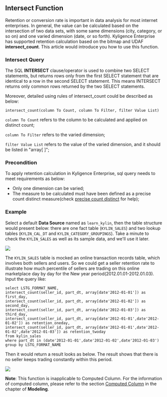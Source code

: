 ## Intersect Function

Retention or conversion rate is important in data analysis for most internet enterprises. In general, the value can be calculated based on the intersection of two data sets, with some same dimensions (city, category, or so on) and one varied dimension (date, or so forth). Kyligence Enterprise has supported retention calculation based on the bitmap and UDAF **intersect_count**. This article would introduce you how to use this function.



### Intersect Query

The SQL **INTERSECT** clause/operator is used to combine two SELECT statements, but returns rows only from the first SELECT statement that are identical to a row in the second SELECT statement. This means 
INTERSECT returns only common rows returned by the two SELECT statements.

Moreover, detailed using rules of intersect_count could be described as below:

`intersect_count(column To Count, column To Filter, filter Value List)`

`column To Count` refers to the column to be calculated and applied on distinct count;

`column To Filter` refers to the varied dimension;

`filter Value List` refers to the value of the varied dimension, and it should be listed in "array[ ]";



### Precondition

To apply retention calculation in Kyligence Enterprise, sql query needs to meet requirements as below:

- Only one dimension can be varied;
- The measure to be calculated must have been defined as a precise count distinct measure(check [precise count distinct](../../model/cube/count_distinct_precise.en.md) for help);



### Example

Select a default **Data Source** named as `learn_kylin`, then the table structure would present below: there are one fact table (`KYLIN_SALES`) and two lookup tables (`KYLIN_CAL_DT` and `KYLIN_CATEGORY_GROUPINGS`). Take a minute to check the `KYLIN_SALES` as well as its sample data, and we'll use it later.

![](images/wd_datasample.png)

The  `KYLIN_SALES`  table is mocked an online transaction records table, which involves both sellers and users. So we could get a seller retention rate to illustrate how much percentile of sellers are trading on this online marketplace day by day for the New year period(2012.01.01-2012.01.03). Input the query like:

```
select LSTG_FORMAT_NAME,
intersect_count(seller_id, part_dt, array[date'2012-01-01']) as first_day,
intersect_count(seller_id, part_dt, array[date'2012-01-02']) as second_day,
intersect_count(seller_id, part_dt, array[date'2012-01-03']) as third_day,
intersect_count(seller_id, part_dt, array[date'2012-01-01',date'2012-01-02']) as retention_oneday,
intersect_count(seller_id, part_dt, array[date'2012-01-01',date'2012-01-02',date'2012-01-03']) as retention_twoday
from kylin_sales
where part_dt in (date'2012-01-01',date'2012-01-02',date'2012-01-03')
group by LSTG_FORMAT_NAME
```

Then it would return a result looks as below. The result shows that there is no seller keeps trading constantly within this period.

![](images/intersect_count.1.png)



**Note**: This function is inapplicable to Computed Column. For the information of computed column, please refer to the section [Computed Column](model/computed_column.en.md) in the chapter of **Modeling**.